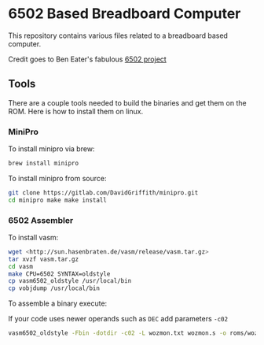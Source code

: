 # 6502 Based Breadboard Computer

This repository contains various files related to a breadboard based computer.

Credit goes to Ben Eater's fabulous [6502 project](https://eater.net/6502)


## Tools

There are a couple tools needed to build the binaries and get them on the ROM. Here is how to install them on linux.

### MiniPro

To install minipro via brew:

```sh
brew install minipro
```

To install minipro from source:

```sh
git clone https://gitlab.com/DavidGriffith/minipro.git
cd minipro make make install
```

### 6502 Assembler

To install vasm:

```sh
wget <http://sun.hasenbraten.de/vasm/release/vasm.tar.gz>
tar xvzf vasm.tar.gz
cd vasm
make CPU=6502 SYNTAX=oldstyle
cp vasm6502_oldstyle /usr/local/bin
cp vobjdump /usr/local/bin
```

To assemble a binary execute:

If your code uses newer operands such as `DEC` add parameters `-c02`

```sh
vasm6502_oldstyle -Fbin -dotdir -c02 -L wozmon.txt wozmon.s -o roms/wozmon.bin
```

